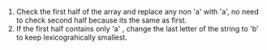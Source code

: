 1. Check the first half of the array and replace any non 'a' with 'a', no need to check second half because its the same as first.
2. If the first half contains only 'a' , change the last letter of the string to 'b' to keep lexicograhically smallest.